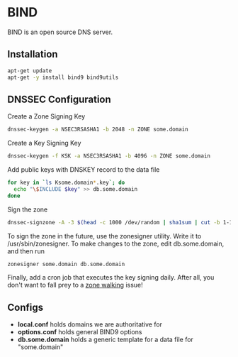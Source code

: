 BIND
====
BIND is an open source DNS server.

Installation
------------
```sh
apt-get update
apt-get -y install bind9 bind9utils
```

DNSSEC Configuration
--------------------
Create a Zone Signing Key
```sh
dnssec-keygen -a NSEC3RSASHA1 -b 2048 -n ZONE some.domain
```
Create a Key Signing Key
```sh
dnssec-keygen -f KSK -a NSEC3RSASHA1 -b 4096 -n ZONE some.domain
```
Add public keys with DNSKEY record to the data file
```sh
for key in `ls Ksome.domain*.key`; do
  echo "\$INCLUDE $key" >> db.some.domain
done
```
Sign the zone
```sh
dnssec-signzone -A -3 $(head -c 1000 /dev/random | sha1sum | cut -b 1-16) -N INCREMENT -o some.domain -t db.some.domain
```
To sign the zone in the future, use the zonesigner utility. Write it to /usr/sbin/zonesigner.
To make changes to the zone, edit db.some.domain, and then run
```sh
zonesigner some.domain db.some.domain
```
Finally, add a cron job that executes the key signing daily. After all, you don't want to fall prey to a [zone walking](http://en.wikipedia.org/wiki/Domain_Name_System_Security_Extensions#Zone_enumeration_issue.2C_controversy.2C_and_NSEC3) issue!


Configs
-------
  - **local.conf** holds domains we are authoritative for
  - **options.conf** holds general BIND9 options
  - **db.some.domain** holds a generic template for a data file for "some.domain"
